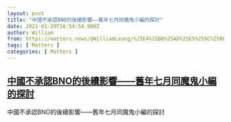 ```yaml
---
layout: post
title: "中國不承認BNO的後續影響——舊年七月同魔鬼小編的探討"
date: 2021-01-29T16:54:54.000Z
author: William
from: https://matters.news/@WilliamLeung/%25E4%25B8%25AD%25E5%259C%258B%25E4%25B8%258D%25E6%2589%25BF%25E8%25AA%258Dbno%25E7%259A%2584%25E5%25BE%258C%25E7%25BA%258C%25E5%25BD%25B1%25E9%259F%25BF-%25E8%2588%258A%25E5%25B9%25B4%25E4%25B8%2583%25E6%259C%2588%25E5%2590%258C%25E9%25AD%2594%25E9%25AC%25BC%25E5%25B0%258F%25E7%25B7%25A8%25E7%259A%2584%25E6%258E%25A2%25E8%25A8%258E-bafyreiciq2mtr2qei7lgrsqhzkzniqd2djww35vcl37ckixpfaxekebi7u
tags: [ Matters ]
categories: [ Matters ]
---
```

<!--1611939294000-->
[中國不承認BNO的後續影響——舊年七月同魔鬼小編的探討](https://matters.news/@WilliamLeung/%25E4%25B8%25AD%25E5%259C%258B%25E4%25B8%258D%25E6%2589%25BF%25E8%25AA%258Dbno%25E7%259A%2584%25E5%25BE%258C%25E7%25BA%258C%25E5%25BD%25B1%25E9%259F%25BF-%25E8%2588%258A%25E5%25B9%25B4%25E4%25B8%2583%25E6%259C%2588%25E5%2590%258C%25E9%25AD%2594%25E9%25AC%25BC%25E5%25B0%258F%25E7%25B7%25A8%25E7%259A%2584%25E6%258E%25A2%25E8%25A8%258E-bafyreiciq2mtr2qei7lgrsqhzkzniqd2djww35vcl37ckixpfaxekebi7u)
------

<div>
中國不承認BNO的後續影響——舊年七月同魔鬼小編的探討
</div>
